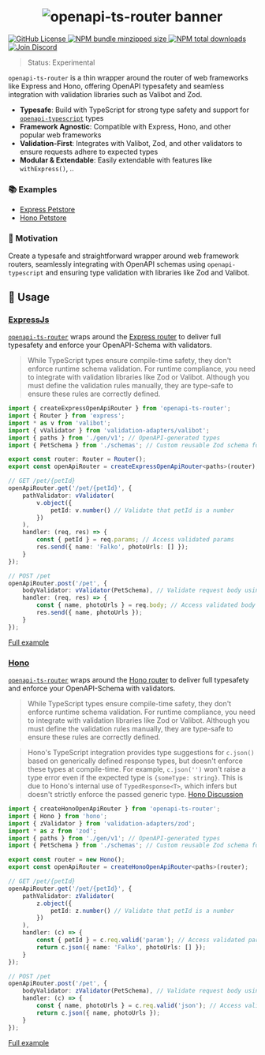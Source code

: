 <h1 align="center">
    <img src="https://raw.githubusercontent.com/builder-group/monorepo/develop/packages/openapi-ts-router/.github/banner.svg" alt="openapi-ts-router banner">
</h1>

<p align="left">
    <a href="https://github.com/builder-group/monorepo/blob/develop/LICENSE">
        <img src="https://img.shields.io/github/license/builder-group/monorepo.svg?label=license&style=flat&colorA=293140&colorB=FDE200" alt="GitHub License"/>
    </a>
    <a href="https://www.npmjs.com/package/openapi-ts-router">
        <img src="https://img.shields.io/bundlephobia/minzip/openapi-ts-router.svg?label=minzipped%20size&style=flat&colorA=293140&colorB=FDE200" alt="NPM bundle minzipped size"/>
    </a>
    <a href="https://www.npmjs.com/package/openapi-ts-router">
        <img src="https://img.shields.io/npm/dt/openapi-ts-router.svg?label=downloads&style=flat&colorA=293140&colorB=FDE200" alt="NPM total downloads"/>
    </a>
    <a href="https://discord.gg/w4xE3bSjhQ">
        <img src="https://img.shields.io/discord/795291052897992724.svg?label=&logo=discord&logoColor=000000&color=293140&labelColor=FDE200" alt="Join Discord"/>
    </a>
</p>

> Status: Experimental

`openapi-ts-router` is a thin wrapper around the router of web frameworks like Express and Hono, offering OpenAPI typesafety and seamless integration with validation libraries such as Valibot and Zod.

- **Typesafe**: Build with TypeScript for strong type safety and support for [`openapi-typescript`](https://github.com/drwpow/openapi-typescript) types
- **Framework Agnostic**: Compatible with Express, Hono, and other popular web frameworks
- **Validation-First**: Integrates with Valibot, Zod, and other validators to ensure requests adhere to expected types
- **Modular & Extendable**: Easily extendable with features like `withExpress()`, ..

### 📚 Examples

- [Express Petstore](https://github.com/builder-group/monorepo/tree/develop/examples/openapi-ts-router/express/petstore)
- [Hono Petstore](https://github.com/builder-group/monorepo/tree/develop/examples/openapi-ts-router/hono/petstore)

### 🌟 Motivation

Create a typesafe and straightforward wrapper around web framework routers, seamlessly integrating with OpenAPI schemas using `openapi-typescript` and ensuring type validation with libraries like Zod and Valibot.

## 📖 Usage

### [ExpressJs](https://expressjs.com/)

[`openapi-ts-router`](https://github.com/builder-group/community/tree/develop/packages/openapi-ts-router) wraps around the [Express router](https://expressjs.com/en/5x/api.html#router) to deliver full typesafety and enforce your OpenAPI-Schema with validators.

> While TypeScript types ensure compile-time safety, they don't enforce runtime schema validation. For runtime compliance, you need to integrate with validation libraries like Zod or Valibot. Although you must define the validation rules manually, they are type-safe to ensure these rules are correctly defined.

```ts
import { createExpressOpenApiRouter } from 'openapi-ts-router';
import { Router } from 'express';
import * as v from 'valibot';
import { vValidator } from 'validation-adapters/valibot';
import { paths } from './gen/v1'; // OpenAPI-generated types
import { PetSchema } from './schemas'; // Custom reusable Zod schema for validation

export const router: Router = Router();
export const openApiRouter = createExpressOpenApiRouter<paths>(router);

// GET /pet/{petId}
openApiRouter.get('/pet/{petId}', {
	pathValidator: vValidator(
		v.object({
			petId: v.number() // Validate that petId is a number
		})
	),
	handler: (req, res) => {
		const { petId } = req.params; // Access validated params
		res.send({ name: 'Falko', photoUrls: [] });
	}
});

// POST /pet
openApiRouter.post('/pet', {
	bodyValidator: vValidator(PetSchema), // Validate request body using PetSchema
	handler: (req, res) => {
		const { name, photoUrls } = req.body; // Access validated body data
		res.send({ name, photoUrls });
	}
});
```

[Full example](https://github.com/builder-group/community/tree/develop/examples/openapi-ts-router/express/petstore)

### [Hono](https://hono.dev/)

[`openapi-ts-router`](https://github.com/builder-group/community/tree/develop/packages/openapi-ts-router) wraps around the [Hono router](https://hono.dev/docs/api/routing) to deliver full typesafety and enforce your OpenAPI-Schema with validators.

> While TypeScript types ensure compile-time safety, they don't enforce runtime schema validation. For runtime compliance, you need to integrate with validation libraries like Zod or Valibot. Although you must define the validation rules manually, they are type-safe to ensure these rules are correctly defined.

> Hono's TypeScript integration provides type suggestions for `c.json()` based on generically defined response types, but doesn't enforce these types at compile-time. For example, `c.json('')` won't raise a type error even if the expected type is `{someType: string}`. This is due to Hono's internal use of `TypedResponse<T>`, which infers but doesn't strictly enforce the passed generic type. [Hono Discussion](https://github.com/orgs/honojs/discussions/3331)

```ts
import { createHonoOpenApiRouter } from 'openapi-ts-router';
import { Hono } from 'hono';
import { zValidator } from 'validation-adapters/zod';
import * as z from 'zod';
import { paths } from './gen/v1'; // OpenAPI-generated types
import { PetSchema } from './schemas'; // Custom reusable Zod schema for validation

export const router = new Hono();
export const openApiRouter = createHonoOpenApiRouter<paths>(router);

// GET /pet/{petId}
openApiRouter.get('/pet/{petId}', {
	pathValidator: zValidator(
		z.object({
			petId: z.number() // Validate that petId is a number
		})
	),
	handler: (c) => {
		const { petId } = c.req.valid('param'); // Access validated params
		return c.json({ name: 'Falko', photoUrls: [] });
	}
});

// POST /pet
openApiRouter.post('/pet', {
	bodyValidator: zValidator(PetSchema), // Validate request body using PetSchema
	handler: (c) => {
		const { name, photoUrls } = c.req.valid('json'); // Access validated body data
		return c.json({ name, photoUrls });
	}
});
```

[Full example](https://github.com/builder-group/community/tree/develop/examples/openapi-ts-router/hono/petstore)
